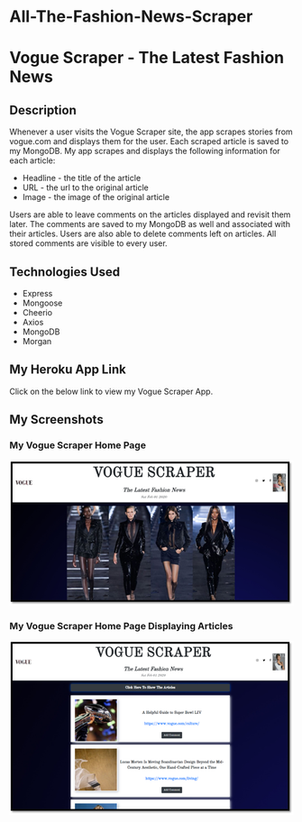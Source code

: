 # All-The-Fashion-News-Scraper
# Vogue Scraper - The Latest Fashion News

## Description
Whenever a user visits the Vogue Scraper site, the app scrapes stories from vogue.com and displays them for the user. Each scraped article is saved to my MongoDB. My app scrapes and displays the following information for each article:


* Headline - the title of the article
* URL - the url to the original article
* Image - the image of the original article


Users are able to leave comments on the articles displayed and revisit them later. The comments are saved to my MongoDB as well and associated with their articles. Users are also able to delete comments left on articles. All stored comments are visible to every user.


## Technologies Used
* Express
* Mongoose
* Cheerio
* Axios
* MongoDB
* Morgan


## My Heroku App Link
Click on the below link to view my Vogue Scraper App.


## My Screenshots

### My Vogue Scraper Home Page
![My Vogue Scraper home page screenshot](/public/images/cover-page-readme.png)


### My Vogue Scraper Home Page Displaying Articles
![My Vogue Scraper home page with articles screenshot](/public/images/readme-article-images.png)




